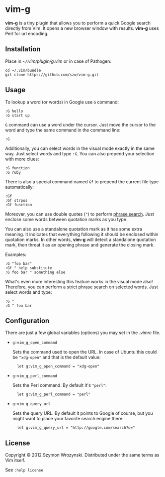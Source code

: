 vim-g
=====

**vim-g** is a tiny plugin that allows you to perform a quick Google search
directly from Vim. It opens a new browser window with results. **vim-g** uses
Perl for url encoding.


Installation
------------

Place in *~/.vim/plugin/g.vim* or in case of Pathogen:

    cd ~/.vim/bundle
    git clone https://github.com/szw/vim-g.git


Usage
-----

To lookup a word (or words) in Google use `G` command:

    :G hello
    :G start up

`G` command can use a word under the cursor. Just move the cursor to the word
and type the same command in the command line:

    :G

Additionally, you can select words in the visual mode exactly in the same way.
Just select words and type `:G`. You can also prepend your selection with more
clues:

    :G function
    :G ruby

There is also a special command named `Gf` to prepend the current file type
automatically:

    :Gf
    :Gf strpos
    :Gf function

Moreover, you can use double quotes (`"`) to perform [phrase
search](http://support.google.com/websearch/bin/answer.py?hl=en&answer=136861).
Just enclose some words between quotation marks as you type.

You can also use a standalone quotation mark as it has some extra meaning. It
indicates that everything following it should be enclosed within quotation
marks. In other words, **vim-g** will detect a standalone quotation mark, then
threat it as an opening phrase and generate the closing mark.

Examples:

    :G "foo bar"
    :Gf " help substitute
    :G foo bar " something else

What's even more interesting this feature works in the visual mode also!
Therefore, you can perform a strict phrase search on selected words. Just select
words and type:

    :G "
    :G " foo bar


Configuration
-------------

There are just a few global variables (options) you may set in the *.vimrc*
file.

* `g:vim_g_open_command`

  Sets the command used to open the URL. In case of Ubuntu this could be
  `"xdg-open"` and that is the default value:

        let g:vim_g_open_command = "xdg-open"

* `g:vim_g_perl_command`

  Sets the Perl command. By default it's `"perl"`:

        let g:vim_g_perl_command = "perl"

* `g:vim_g_query_url`

  Sets the query URL. By default it points to Google of course, but you might
  want to place your favorite search engine there:

        let g:vim_g_query_url = "http://google.com/search?q="


License
-------

Copyright &copy; 2012 Szymon Wrozynski. Distributed under the same terms as Vim
itself.

See `:help license`
